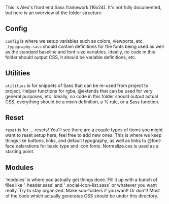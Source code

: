 This is Alex's front end Sass framework (16x24). It's not fully documented, 
but here is an overview of the folder structure.

## Config
`config` is where we setup variables such as colors, viewports, etc.
`_typography.sass` should contain definitions for the fonts being used as
well as the standard baseline and font-size variables. Ideally, no code in
this folder should output CSS, it should be variable definitions, etc.

## Utilities
`utilities` is for snippets of Sass that can be re-used from project to
project. Helper functions for rgba, @extends that can be used for very general
purposes, etc. Ideally, no code in this folder should output actual CSS,
everything should be a mixin definition, a % rule, or a Sass function.

## Reset
`reset` is for ... resets! You'll see there are a couple types of items you
might want to reset setup here, feel free to add new ones. This is where we
keep things like buttons, links, and default typography, as well as links to
@font-face delarations for basic type and icon fonts. Normalize.css is used
as a starting point.

## Modules
‘modules’ is where you actually get things done. Fill it up with a bunch of
files like ‘_header.sass’ and ‘_social-icon-list.sass` or whatever you want
really. Try to stay organized. Make sub-folders if you want! Or don't! Most
of the code which actually generates CSS should be under this directory.
